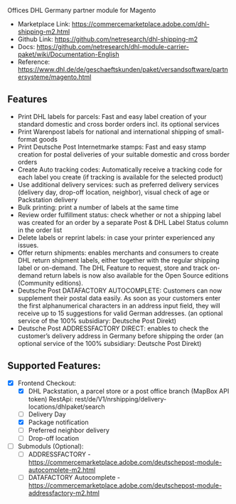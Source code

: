 Offices DHL Germany partner module for Magento

- Marketplace Link: https://commercemarketplace.adobe.com/dhl-shipping-m2.html
- Github Link: https://github.com/netresearch/dhl-shipping-m2
- Docs: https://github.com/netresearch/dhl-module-carrier-paket/wiki/Documentation-English
- Reference: https://www.dhl.de/de/geschaeftskunden/paket/versandsoftware/partnersysteme/magento.html

## Features
- Print DHL labels for parcels: Fast and easy label creation of your standard domestic and cross border orders incl. its optional services
- Print Warenpost labels for national and international shipping of small-format goods
- Print Deutsche Post Internetmarke stamps: Fast and easy stamp creation for postal deliveries of your suitable domestic and cross border orders
- Create Auto tracking codes: Automatically receive a tracking code for each label you create (if tracking is available for the selected product)
- Use additional delivery services: such as preferred delivery services (delivery day, drop-off location, neighbor), visual check of age or Packstation delivery 
- Bulk printing: print a number of labels at the same time
- Review order fulfillment status: check whether or not a shipping label was created for an order by a separate Post & DHL Label Status column in the order list
- Delete labels or reprint labels: in case your printer experienced any issues.
- Offer return shipments: enables merchants and consumers to create DHL return shipment labels, either together with the regular shipping label or on-demand. The DHL Feature to request, store and track on-demand return labels is now also available for the Open Source editions (Community editions).
- Deutsche Post DATAFACTORY AUTOCOMPLETE: Customers can now supplement their postal data easily. As soon as your customers enter the first alphanumerical characters in an address input field, they will receive up to 15 suggestions for valid German addresses. (an optional service of the 100% subsidiary: Deutsche Post Direkt)
- Deutsche Post ADDRESSFACTORY DIRECT: enables to check the customer’s delivery address in Germany before shipping the order (an optional service of the 100% subsidiary: Deutsche Post Direkt)

## Supported Features: 
- [X] Frontend Checkout:
    - [X] DHL Packstation, a parcel store or a post office branch (MapBox API token)
          RestApi: rest/de/V1/nrshipping/delivery-locations/dhlpaket/search
    - [ ] Delivery Day
    - [X] Package notification
    - [ ] Preferred neighbor delivery
    - [ ] Drop-off location
- [ ] Submoduls (Optional):
    - [ ] ADDRESSFACTORY - https://commercemarketplace.adobe.com/deutschepost-module-autocomplete-m2.html
    - [ ] DATAFACTORY Autocomplete - https://commercemarketplace.adobe.com/deutschepost-module-addressfactory-m2.html

